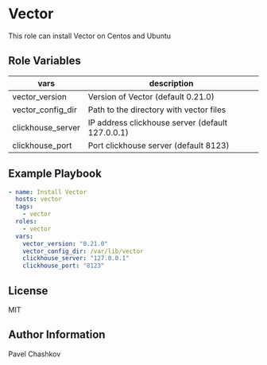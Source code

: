 Vector
=========

This role can install Vector on Centos and Ubuntu

Role Variables
--------------

| vars | description |
|------|-------------|
| vector_version | Version of Vector (default 0.21.0) |
| vector_config_dir | Path to the directory with vector files |
| clickhouse_server | IP address clickhouse server (default 127.0.0.1) |
| clickhouse_port | Port clickhouse server (default 8123) |

Example Playbook
----------------

```yaml
- name: Install Vector
  hosts: vector
  tags:
    - vector
  roles:
    - vector
  vars:
    vector_version: "0.21.0"
    vector_config_dir: /var/lib/vector
    clickhouse_server: "127.0.0.1"
    clickhouse_port: "8123"
```

License
-------

MIT

Author Information
------------------

Pavel Chashkov
